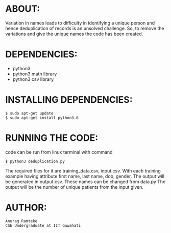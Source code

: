 # ABOUT:

Variation in names leads to difficulty in identifying a unique person and hence deduplication 
of records is an unsolved challenge. So, to remove the variations and give the unique names
the code has been created. 



# DEPENDENCIES: 

- python3 
- python3 math library
- python3 csv library



# INSTALLING DEPENDENCIES:

```
$ sudo apt-get update
$ sudo apt-get install python3.6
```


# RUNNING THE CODE:
code can be run from linux terminal with command 
```
$ python3 deduplication.py 
```
The required files for it are training_data.csv, input.csv. 
With each training example having attribute first name, last name, dob, gender.
The output will be generated in output.csv.
These names can be changed from data.py
The output will be the number of unique patients from the input given. 

# AUTHOR:
	Anurag Ramteke
	CSE Undergraduate at IIT Guwahati

	